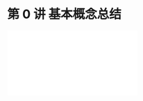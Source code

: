 # 第 0 讲 基本概念总结

<object data="概率论与数理统计 第 0 讲.pdf" type="application/pdf" width="150%" height="800">
    <embed src="概率论与数理统计 第 0 讲.pdf" type="application/pdf" />
</object>